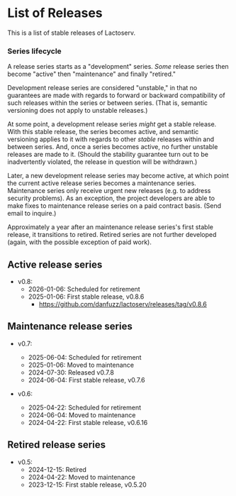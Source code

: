 List of Releases
================

This is a list of stable releases of Lactoserv.

### Series lifecycle

A release series starts as a "development" series. _Some_ release series then
become "active" then "maintenance" and finally "retired."

Development release series are considered "unstable," in that no guarantees
are made with regards to forward or backward compatibility of such releases
within the series or between series. (That is, semantic versioning does not
apply to unstable releases.)

At some point, a development release series _might_ get a stable release. With
this stable release, the series becomes active, and semantic versioning applies
to it with regards to other _stable_ releases within and between series. And,
once a series becomes active, no further unstable releases are made to it.
(Should the stability guarantee turn out to be inadvertently violated, the
release in question will be withdrawn.)

Later, a new development release series may become active, at which point the
current active release series becomes a maintenance series. Maintenance series
only receive urgent new releases (e.g. to address security problems). As an
exception, the project developers are able to make fixes to maintenance release
series on a paid contract basis. (Send email to inquire.)

Approximately a year after an maintenance release series's first stable release,
it transitions to retired. Retired series are not further developed (again, with
the possible exception of paid work).


## Active release series

* v0.8:
  * 2026-01-06: Scheduled for retirement
  * 2025-01-06: First stable release, v0.8.6
    * https://github.com/danfuzz/lactoserv/releases/tag/v0.8.6

## Maintenance release series

* v0.7:
  * 2025-06-04: Scheduled for retirement
  * 2025-01-06: Moved to maintenance
  * 2024-07-30: Released v0.7.8
  * 2024-06-04: First stable release, v0.7.6

* v0.6:
  * 2025-04-22: Scheduled for retirement
  * 2024-06-04: Moved to maintenance
  * 2024-04-22: First stable release, v0.6.16

## Retired release series

* v0.5:
  * 2024-12-15: Retired
  * 2024-04-22: Moved to maintenance
  * 2023-12-15: First stable release, v0.5.20
